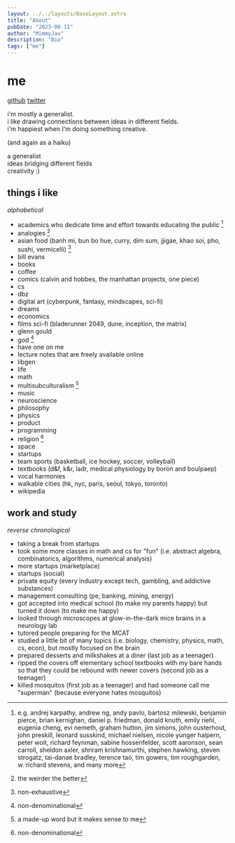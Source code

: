```yaml
---
layout: ../../layouts/BaseLayout.astro
title: "About"
pubDate: "2023-08-11"
author: "MimmyJau"
description: "Bio"
tags: ["me"]
---
```


# me

[github](https://www.github.com/mimmyjau) [twitter](https://www.twitter.com/mimmyjau)

i'm mostly a generalist.  
i like drawing connections between ideas in different fields.  
i'm happiest when I'm doing something creative.

(and again as a haiku)

a generalist  
ideas bridging different fields  
creativity :)

## things i like

_alphabetical_

- academics who dedicate time and effort towards educating the public [^academics]
- analogies [^analogies]
- asian food (banh mi, bun bo hue, curry, dim sum, jjigae, khao soi, pho, sushi, vermicelli) [^nonexhaustive]
- bill evans
- books
- coffee
- comics (calvin and hobbes, the manhattan projects, one piece)
- cs
- dbz
- digital art (cyberpunk, fantasy, mindscapes, sci-fi)
- dreams
- economics
- films sci-fi (bladerunner 2049, dune, inception, the matrix)
- glenn gould
- god [^nondenominational]
- have one on me
- lecture notes that are freely available online 
- libgen
- life
- math
- multisubculturalism [^madeup]
- music
- neuroscience
- philosophy
- physics
- product
- programming
- religion [^nondenominational]
- space
- startups
- team sports (basketball, ice hockey, soccer, volleyball)
- textbooks (d&f, k&r, ladr, medical physiology by boron and boulpaep)
- vocal harmonies
- walkable cities (hk, nyc, paris, seoul, tokyo, toronto)
- wikipedia

[^academics]: e.g. andrej karpathy, andrew ng, andy pavlo, bartosz milewski, benjamin pierce, brian kernighan, daniel p. friedman, donald knuth, emily riehl, eugenia cheng, evi nemeth, graham hutton, jim simons, john ousterhout, john preskill, leonard susskind, michael nielsen, nicole yunger halpern, peter woit, richard feynman, sabine hossenfelder, scott aaronson, sean carroll, sheldon axler, shriram krishnamurthi, stephen hawking, steven strogatz, tai-danae bradley, terence tao, tim gowers, tim roughgarden, w. richard stevens, and many more
[^analogies]: the weirder the better
[^madeup]: a made-up word but it makes sense to me
[^nondenominational]: non-denominational
[^nonexhaustive]: non-exhaustive

## work and study

_reverse chronological_

- taking a break from startups
- took some more classes in math and cs for "fun" (i.e. abstract algebra, combinatorics, algorithms, numerical analysis)
- more startups (marketplace)
- startups (social)
- private equity (every industry except tech, gambling, and addictive substances)
- management consulting (pe, banking, mining, energy)
- got accepted into medical school (to make my parents happy) but turned it down (to make me happy)
- looked through microscopes at glow-in-the-dark mice brains in a neurology lab
- tutored people preparing for the MCAT
- studied a little bit of many topics (i.e. biology, chemistry, physics, math, cs, econ), but mostly focused on the brain
- prepared desserts and milkshakes at a diner (last job as a teenager)
- ripped the covers off elementary school textbooks with my bare hands so that they could be rebound with newer covers (second job as a teenager)
- killed mosquitos (first job as a teenager) and had someone call me "superman" (because everyone hates mosquitos)
